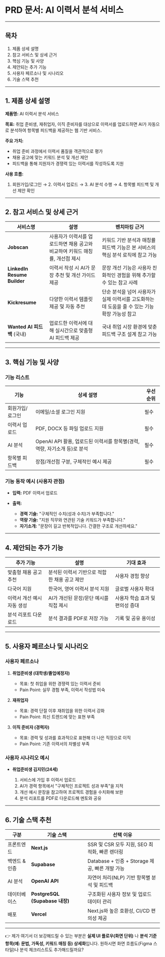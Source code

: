 # PRD 문서: AI 이력서 분석 서비스

---

## 목차

1. 제품 상세 설명
2. 참고 서비스 및 상세 근거
3. 핵심 기능 및 사양
4. 제안되는 추가 기능
5. 사용자 페르소나 및 시나리오
6. 기술 스택 추천

---

## 1. 제품 상세 설명

**제품명:** AI 이력서 분석 서비스

**목표:**
취업 준비생, 재취업자, 이직 준비자를 대상으로 이력서를 업로드하면 AI가 자동으로 분석하여 항목별 피드백을 제공하는 웹 기반 서비스.

**주요 가치:**

* 취업 준비 과정에서 이력서 품질을 객관적으로 평가
* 채용 공고에 맞는 키워드 분석 및 개선 제안
* 피드백을 통해 지원자가 경쟁력 있는 이력서를 작성하도록 지원

**사용 흐름:**

1. 회원가입/로그인 → 2. 이력서 업로드 → 3. AI 분석 수행 → 4. 항목별 피드백 및 개선 제안 확인

---

## 2. 참고 서비스 및 상세 근거

| 서비스명                        | 설명                                          | 벤치마킹 근거                                               |
| --------------------------- | ------------------------------------------- | ----------------------------------------------------- |
| **Jobscan**                 | 사용자가 이력서를 업로드하면 채용 공고와 비교하여 키워드 매칭률, 개선점 제시 | 키워드 기반 분석과 매칭률 피드백 기능은 본 서비스의 핵심 분석 로직에 참고 가능         |
| **LinkedIn Resume Builder** | 이력서 작성 시 AI가 문장 추천 및 개선 가이드 제공              | 문장 개선 기능은 사용자 친화적인 경험을 위해 추가할 수 있는 참고 사례              |
| **Kickresume**              | 다양한 이력서 템플릿 제공 및 자동 추천                      | 단순 분석을 넘어 사용자가 실제 이력서를 고도화하는데 도움을 줄 수 있는 기능 확장 가능성 참고 |
| **Wanted AI 피드백** (국내)      | 업로드한 이력서에 대해 실시간으로 맞춤형 AI 피드백 제공            | 국내 취업 시장 환경에 맞춘 피드백 구조 설계 참고 가능                       |

---

## 3. 핵심 기능 및 사양

### 기능 리스트

| 기능       | 상세 설명                                            | 우선순위 |
| -------- | ------------------------------------------------ | ---- |
| 회원가입/로그인 | 이메일/소셜 로그인 지원                                    | 필수   |
| 이력서 업로드  | PDF, DOCX 등 파일 업로드 지원                            | 필수   |
| AI 분석    | OpenAI API 활용, 업로드된 이력서를 항목별(경력, 역량, 자기소개 등)로 분석 | 필수   |
| 항목별 피드백  | 장점/개선점 구분, 구체적인 예시 제공                            | 필수   |

### 기능 동작 예시 (사용자 관점)

* **입력:** PDF 이력서 업로드
* **출력:**

  * **경력 기술:** "구체적인 수치(성과 수치)가 부족합니다."
  * **역량 기술:** "지원 직무와 연관된 기술 키워드가 부족합니다."
  * **자기소개:** "문장이 길고 반복적입니다. 간결한 구조로 개선하세요."

---

## 4. 제안되는 추가 기능

| 추가 기능           | 설명                        | 기대 효과              |
| --------------- | ------------------------- | ------------------ |
| 맞춤형 채용 공고 추천    | 분석된 이력서 기반으로 적합한 채용 공고 제안 | 사용자 경험 향상          |
| 다국어 지원          | 한국어, 영어 이력서 분석 지원         | 글로벌 사용자 확대         |
| 이력서 개선 예시 자동 생성 | AI가 개선된 문장/문단 예시를 직접 제시   | 사용자 학습 효과 및 편의성 증대 |
| 분석 리포트 다운로드     | 분석 결과를 PDF로 저장 가능         | 기록 및 공유 용이성        |

---

## 5. 사용자 페르소나 및 시나리오

### 사용자 페르소나

1. **취업준비생 (대학생/졸업예정자)**

   * 목표: 첫 취업을 위한 경쟁력 있는 이력서 준비
   * Pain Point: 실무 경험 부족, 이력서 작성법 미숙

2. **재취업자**

   * 목표: 경력 단절 이후 재취업을 위한 이력서 강화
   * Pain Point: 최신 트렌드에 맞는 표현 부족

3. **이직 준비자 (경력자)**

   * 목표: 경력 및 성과를 효과적으로 표현해 더 나은 직장으로 이직
   * Pain Point: 기존 이력서의 차별성 부족

### 사용자 시나리오 예시

* **취업준비생 김지민(24세)**

  1. 서비스에 가입 후 이력서 업로드
  2. AI가 경력 항목에서 "구체적인 프로젝트 성과 부족"을 지적
  3. 개선 예시 문장을 참고하여 프로젝트 경험을 수치화해 보완
  4. 분석 리포트를 PDF로 다운로드해 멘토와 공유

---

## 6. 기술 스택 추천

| 구분       | 기술 스택                        | 선택 이유                                |
| -------- | ---------------------------- | ------------------------------------ |
| 프론트엔드    | **Next.js**                  | SSR 및 CSR 모두 지원, SEO 최적화, 빠른 렌더링     |
| 백엔드 & 인증 | **Supabase**                 | Database + 인증 + Storage 제공, 빠른 개발 가능 |
| AI 분석    | **OpenAI API**               | 자연어 처리(NLP) 기반 항목별 분석 및 피드백          |
| 데이터베이스   | **PostgreSQL (Supabase 내장)** | 구조화된 사용자 정보 및 업로드 데이터 관리             |
| 배포       | **Vercel**                   | Next.js와 높은 호환성, CI/CD 편의성 제공        |

---

👉 제가 여기서 더 보강해드릴 수 있는 부분은 **실제 UI 플로우(화면 단위)** 나 **분석 기준 항목(예: 문법, 가독성, 키워드 매칭 등) 상세화**입니다.
원하시면 화면 흐름도(Figma 스타일)나 분석 체크리스트도 추가해드릴까요?

